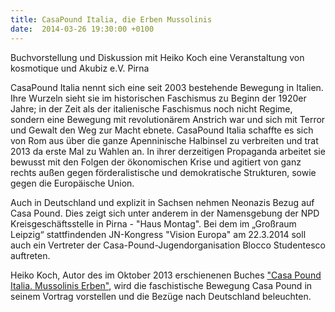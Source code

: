 ```yaml
---
title: CasaPound Italia, die Erben Mussolinis
date:  2014-03-26 19:30:00 +0100
---
```


Buchvorstellung und Diskussion mit Heiko Koch eine Veranstaltung von kosmotique und Akubiz e.V. Pirna



CasaPound Italia nennt sich eine seit 2003 bestehende Bewegung in
Italien. Ihre Wurzeln sieht sie im historischen Faschismus zu Beginn der
1920er Jahre; in der Zeit als der italienische Faschismus noch nicht
Regime, sondern eine Bewegung mit revolutionärem Anstrich war und sich mit
Terror und Gewalt den Weg zur Macht ebnete. CasaPound Italia schaffte es
sich von Rom aus über die ganze Apenninische Halbinsel zu verbreiten und
trat 2013 da erste Mal zu Wahlen an. In ihrer derzeitigen Propaganda
arbeitet sie bewusst mit den Folgen der ökonomischen Krise und agitiert
von ganz rechts außen gegen förderalistische und demokratische Strukturen,
sowie gegen die Europäische Union.


Auch in Deutschland und explizit in Sachsen nehmen Neonazis Bezug auf
Casa Pound. Dies zeigt sich unter anderem in der Namensgebung der NPD
Kreisgeschäftsstelle in Pirna - "Haus Montag". Bei dem im „Großraum
Leipzig“ stattfindenden JN-Kongress "Vision Europa" am 22.3.2014 soll auch
ein Vertreter der Casa-Pound-Jugendorganisation Blocco Studentesco
auftreten.


Heiko Koch, Autor des im Oktober 2013 erschienenen Buches <a href="http://www.unrast-verlag.de/neuerscheinungen/casa-pound-italia-detail">"Casa
Pound Italia. Mussolinis Erben"</a>, wird die faschistische Bewegung Casa
Pound in seinem Vortrag vorstellen und die Bezüge nach Deutschland
beleuchten.


